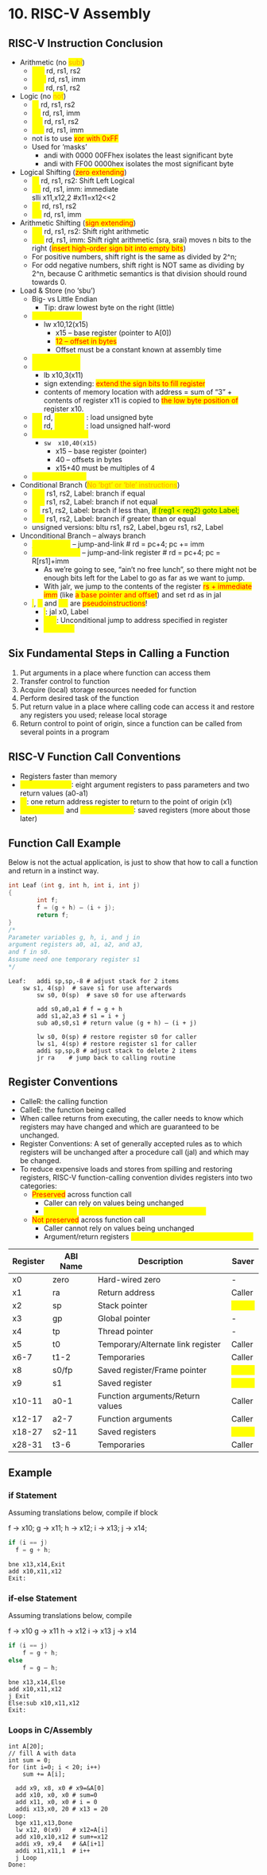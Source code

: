 # 10. RISC-V Assembly

## RISC-V Instruction Conclusion

* Arithmetic (no <mark style="color:orange;">subi</mark>)
  * <mark style="color:yellow;">add</mark> rd, rs1, rs2
  * <mark style="color:yellow;">andi</mark> rd, rs1, imm
  * <mark style="color:yellow;">sub</mark> rd, rs1, rs2
* Logic (no <mark style="color:orange;">not</mark>)
  * <mark style="color:yellow;">or</mark>  rd, rs1, rs2
  * <mark style="color:yellow;">ori</mark>  rd, rs1, imm
  * <mark style="color:yellow;">xor</mark> rd, rs1, rs2
  * <mark style="color:yellow;">xori</mark> rd, rs1, imm
  * not is to use <mark style="color:red;">xor with 0xFF</mark>
  * Used for ‘masks’&#x20;
    * andi with 0000 00FFhex isolates the least significant byte&#x20;
    * andi with FF00 0000hex isolates the most significant byte
* Logical Shifting (<mark style="color:red;">zero extending</mark>)
  * <mark style="color:yellow;">sll</mark> rd, rs1, rs2: Shift Left Logical
  * <mark style="color:yellow;">slli</mark> rd, rs1, imm: immediate\
    slli x11,x12,2 #x11=x12<<2&#x20;
  * <mark style="color:yellow;">srl</mark> rd, rs1, rs2
  * <mark style="color:yellow;">srli</mark> rd, rs1, imm
* Arithmetic Shifting (<mark style="color:red;">sign extending</mark>)
  * <mark style="color:yellow;">sra</mark> rd, rs1, rs2: Shift right arithmetic
  * <mark style="color:yellow;">srai</mark> rd, rs1, imm: Shift right arithmetic (sra, srai) moves n bits to the right (<mark style="color:red;">insert high-order sign bit into empty bits</mark>)
  * For positive numbers, shift right is the same as divided by 2^n;
  * For odd negative numbers, shift right is NOT same as dividing by 2^n, because C arithmetic semantics is that division should round towards 0.
* Load & Store (no ‘sbu’)
  * Big- vs Little Endian
    * Tip: draw lowest byte on the right (little)
  * <mark style="color:yellow;">**lw  rd,  imm(rs1)**</mark>&#x20;
    * lw  x10,12(x15)
      * x15 – base register (pointer to A\[0])
      * <mark style="color:red;">12 – offset in bytes</mark>
      * Offset must be a constant known at assembly time
  * <mark style="color:yellow;">**lh rd, imm(rs1)**</mark>&#x20;
  * <mark style="color:yellow;">**lb  rd, imm(rs1)**</mark>&#x20;
    * lb x10,3(x11)&#x20;
    * sign extending: <mark style="color:red;">extend the sign bits to fill register</mark>
    * contents of memory location with address = sum of “3” + contents of register x11 is copied to <mark style="color:red;">the low byte position of</mark> register x10.
  * <mark style="color:yellow;">lbu</mark> rd, <mark style="color:yellow;">**imm(rs1)**</mark> : load unsigned byte
  * <mark style="color:yellow;">lhu</mark> rd, <mark style="color:yellow;">**imm(rs1)**</mark> : load unsigned half-word
  * <mark style="color:yellow;">**sw  rs2, imm(rs1)**</mark>
    * `sw  x10,40(x15)`
      * x15 – base register (pointer)
      * 40 – offsets in bytes
      * x15+40 must be multiples of 4
  * <mark style="color:yellow;">**sb  rs2, imm(rs1)**</mark>
* Conditional Branch (<mark style="color:orange;">No ‘bgt’ or ‘ble’ instructions</mark>)
  * <mark style="color:yellow;">beq</mark>  rs1, rs2, Label: branch if equal&#x20;
  * <mark style="color:yellow;">bne</mark>  rs1, rs2, Label: branch if not equal
  * <mark style="color:yellow;">blt</mark>  rs1, rs2, Label: brach if less than, <mark style="color:green;">if (reg1 < reg2) goto Label;</mark>
  * <mark style="color:yellow;">bge</mark>  rs1, rs2, Label: branch if greater than or equal&#x20;
  * unsigned versions: bltu rs1, rs2, Label`,`bgeu rs1, rs2, Label
* Unconditional Branch – always branch&#x20;
  * <mark style="color:yellow;">**jal  rd, Label**</mark> – jump-and-link # rd = pc+4; pc += imm
  * <mark style="color:yellow;">**jalr rd, rs, imm**</mark> – jump-and-link register # rd = pc+4; pc = R\[rs1]+imm
    * As we’re going to see, “ain’t no free lunch”, so there might not be enough bits left for the Label to go as far as we want to jump.
    * With jalr, we jump to the contents of the register <mark style="color:red;">rs + immediate imm</mark> (like <mark style="color:red;">a base pointer and offset</mark>) and set rd as in jal
  * <mark style="color:yellow;">**j**</mark>, <mark style="color:yellow;">**jr**</mark> and <mark style="color:yellow;">**ret**</mark> are <mark style="color:red;">pseudoinstructions</mark>!
    * <mark style="color:yellow;">j</mark>:   jal  x0, Label
    * <mark style="color:yellow;">jr ra</mark>: Unconditional jump to address specified in register
    * <mark style="color:yellow;">**ret = jr ra**</mark>

## Six Fundamental Steps in Calling a Function

1. Put arguments in a place where function can access them&#x20;
2. Transfer control to function&#x20;
3. Acquire (local) storage resources needed for function&#x20;
4. Perform desired task of the function&#x20;
5. Put return value in a place where calling code can access it and restore any registers you used; release local storage&#x20;
6. Return control to point of origin, since a function can be called from several points in a program

## RISC-V Function Call Conventions

* Registers faster than memory
* <mark style="color:yellow;">a0–a7 (x10-x17)</mark>: eight argument registers to pass parameters and two return values (a0-a1)&#x20;
* <mark style="color:yellow;">ra</mark>: one return address register to return to the point of origin (x1)&#x20;
* <mark style="color:yellow;">s0-s1 (x8-x9)</mark> and <mark style="color:yellow;">s2-s11 (x18-x27)</mark>: saved registers (more about those later)

## Function Call Example

Below is not the actual application, is just to show that how to call a function and return in a instinct way.

```c
int Leaf (int g, int h, int i, int j)
{
		int f;
		f = (g + h) – (i + j);
		return f;
}
/*
Parameter variables g, h, i, and j in 
argument registers a0, a1, a2, and a3, 
and f in s0.
Assume need one temporary register s1
*/
```

```wasm
Leaf: 	addi sp,sp,-8 # adjust stack for 2 items
	sw s1, 4(sp)  # save s1 for use afterwards
      	sw s0, 0(sp)  # save s0 for use afterwards

      	add s0,a0,a1 # f = g + h
      	add s1,a2,a3 # s1 = i + j
      	sub a0,s0,s1 # return value (g + h) – (i + j)

      	lw s0, 0(sp) # restore register s0 for caller 
      	lw s1, 4(sp) # restore register s1 for caller
      	addi sp,sp,8 # adjust stack to delete 2 items
      	jr ra 	 # jump back to calling routine
```

## Register Conventions

* CalleR: the calling function&#x20;
* CalleE: the function being called&#x20;
* When callee returns from executing, the caller needs to know which registers may have changed and which are guaranteed to be unchanged.&#x20;
* Register Conventions: A set of generally accepted rules as to which registers will be unchanged after a procedure call (jal) and which may be changed.
* To reduce expensive loads and stores from spilling and restoring registers, RISC-V function-calling convention divides registers into two categories:
  * <mark style="color:red;">Preserved</mark> across function call
    * Caller can rely on values being unchanged
    * <mark style="color:yellow;">sp, gp, tp,</mark> <mark style="color:yellow;">“saved registers” s0- s11 (s0 is also fp)</mark>
  * <mark style="color:red;">Not preserved</mark> across function call
    * Caller cannot rely on values being unchanged
    * Argument/return registers <mark style="color:yellow;">a0-a7, ra, “temporary registers” t0-t6</mark>

| Register | ABI Name | Description                       | Saver                                     |
| -------- | -------- | --------------------------------- | ----------------------------------------- |
| x0       | zero     | Hard-wired zero                   | -                                         |
| x1       | ra       | Return address                    | Caller                                    |
| x2       | sp       | Stack pointer                     | <mark style="color:yellow;">Callee</mark> |
| x3       | gp       | Global pointer                    | -                                         |
| x4       | tp       | Thread pointer                    | -                                         |
| x5       | t0       | Temporary/Alternate link register | Caller                                    |
| x6-7     | t1-2     | Temporaries                       | Caller                                    |
| x8       | s0/fp    | Saved register/Frame pointer      | <mark style="color:yellow;">Callee</mark> |
| x9       | s1       | Saved register                    | <mark style="color:yellow;">Callee</mark> |
| x10-11   | a0-1     | Function arguments/Return values  | Caller                                    |
| x12-17   | a2-7     | Function arguments                | Caller                                    |
| x18-27   | s2-11    | Saved registers                   | <mark style="color:yellow;">Callee</mark> |
| x28-31   | t3-6     | Temporaries                       | Caller                                    |

## Example

### if Statement

Assuming translations below, compile if block

&#x20;f → x10; g → x11; h → x12;  i → x13; j → x14;

```c
if (i == j)  
  f = g + h;
```

```wasm
bne x13,x14,Exit
add x10,x11,x12
Exit:
```

### if-else Statement

Assuming translations below, compile

&#x20; f → x10  g → x11    h → x12  i → x13    j → x14

```c
if (i == j)
    f = g + h; 
else
    f = g – h;
```

```wasm
bne x13,x14,Else 
add x10,x11,x12 
j Exit 
Else:sub x10,x11,x12
Exit: 
```

### Loops in C/Assembly

```
int A[20];
// fill A with data
int sum = 0;
for (int i=0; i < 20; i++)
    sum += A[i];
```

```wasm
  add x9, x8, x0 # x9=&A[0]
  add x10, x0, x0 # sum=0
  add x11, x0, x0 # i = 0
  addi x13,x0, 20 # x13 = 20
Loop:
  bge x11,x13,Done
  lw x12, 0(x9)   # x12=A[i]
  add x10,x10,x12 # sum+=x12
  addi x9, x9,4   # &A[i+1]
  addi x11,x11,1  # i++
  j Loop
Done:  
```
